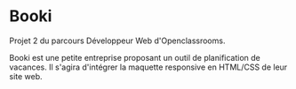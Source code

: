# Booki

Projet 2 du parcours Développeur Web d'Openclassrooms.

Booki est une petite entreprise proposant un outil de planification de vacances.
Il s'agira d'intégrer la maquette responsive en HTML/CSS de leur site web.
